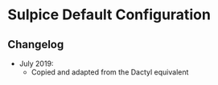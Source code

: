 # Sulpice Default Configuration

## Changelog

* July 2019:
  * Copied and adapted from the Dactyl equivalent

